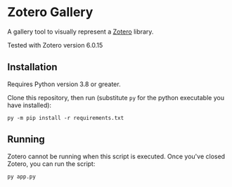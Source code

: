 # Zotero Gallery

A gallery tool to visually represent a [Zotero](https://www.zotero.org/) library.

Tested with Zotero version 6.0.15


## Installation

Requires Python version 3.8 or greater.

Clone this repository, then run (substitute `py` for the python executable you have installed):

```
py -m pip install -r requirements.txt
```

## Running

Zotero cannot be running when this script is executed. Once you've closed
Zotero, you can run the script:

```
py app.py
```